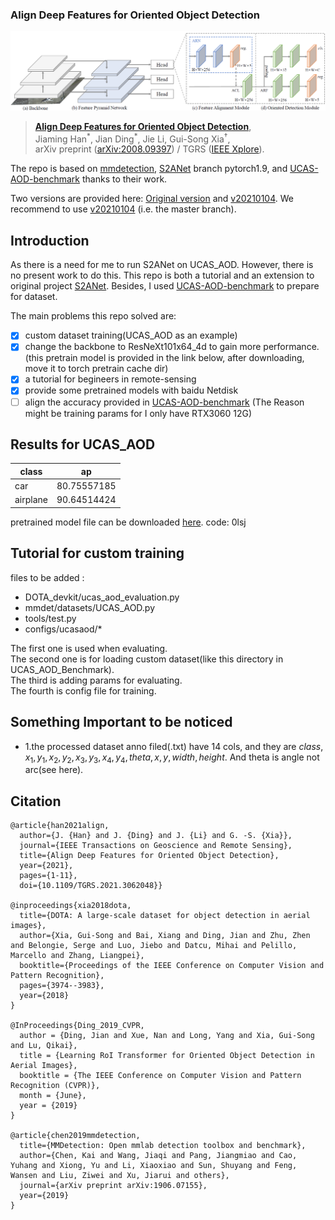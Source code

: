 ### Align Deep Features for Oriented Object Detection

![](demo/network.png)

> **[Align Deep Features for Oriented Object Detection](https://arxiv.org/abs/2008.09397)**,            
> Jiaming Han<sup>\*</sup>, Jian Ding<sup>\*</sup>, Jie Li, Gui-Song Xia<sup>†</sup>,        
> arXiv preprint ([arXiv:2008.09397](https://arxiv.org/abs/2008.09397)) / TGRS ([IEEE Xplore](https://ieeexplore.ieee.org/document/9377550)).

The repo is based on [mmdetection](https://github.com/open-mmlab/mmdetection), [S2ANet](https://github.com/csuhan/s2anet/tree/pytorch1.9) branch pytorch1.9, and [UCAS-AOD-benchmark](https://github.com/ming71/UCAS-AOD-benchmark) thanks to their work.

Two versions are provided here: [Original version](https://github.com/csuhan/s2anet/tree/original_version) and [v20210104](https://github.com/csuhan/s2anet). We recommend to use [v20210104](https://github.com/csuhan/s2anet) (i.e. the master branch).

## Introduction
As there is a need for me to run S2ANet on UCAS_AOD. However, there is no present work to do this. This repo is both a tutorial and an extension to original project [S2ANet](https://github.com/csuhan/s2anet/tree/pytorch1.9). Besides, I used [UCAS-AOD-benchmark](https://github.com/ming71/UCAS-AOD-benchmark) to prepare for dataset.

The main problems this repo solved are:
- [x] custom dataset training(UCAS_AOD as an example)
- [x] change the backbone to ResNeXt101x64_4d to gain more performance.(this pretrain model is provided in the link below, after downloading, move it to torch pretrain cache dir)
- [x] a tutorial for begineers in remote-sensing
- [x] provide some pretrained models with baidu Netdisk
- [ ] align the accuracy provided in [UCAS-AOD-benchmark](https://github.com/ming71/UCAS-AOD-benchmark) (The Reason might be training params for I only have RTX3060 12G)

## Results for UCAS_AOD
|  class   | ap  |
|  ----  | ----  |
| car  | 80.75557185 |
| airplane  | 90.64514424 |
pretrained model file can be downloaded [here](https://pan.baidu.com/s/1YPeQjtGmXZQhuHWGC3DaMg). code: 0lsj 
## Tutorial for custom training
files to be added :
- DOTA_devkit/ucas_aod_evaluation.py
- mmdet/datasets/UCAS_AOD.py
- tools/test.py
- configs/ucasaod/*

The first one is used when evaluating.\
The second one is for loading custom dataset(like this directory in UCAS_AOD_Benchmark).\
The third is adding params for evaluating.\
The fourth is config file for training.

## Something Important to be noticed
- 1.the processed dataset anno filed(.txt) have 14 cols, and they are $class,x_1,y_1,x_2,y_2,x_3,y_3,x_4,y_4,theta,x,y, width,height$. And theta is angle not arc(see here).

## Citation

```
@article{han2021align,  
  author={J. {Han} and J. {Ding} and J. {Li} and G. -S. {Xia}},  
  journal={IEEE Transactions on Geoscience and Remote Sensing},   
  title={Align Deep Features for Oriented Object Detection},   
  year={2021}, 
  pages={1-11},  
  doi={10.1109/TGRS.2021.3062048}}

@inproceedings{xia2018dota,
  title={DOTA: A large-scale dataset for object detection in aerial images},
  author={Xia, Gui-Song and Bai, Xiang and Ding, Jian and Zhu, Zhen and Belongie, Serge and Luo, Jiebo and Datcu, Mihai and Pelillo, Marcello and Zhang, Liangpei},
  booktitle={Proceedings of the IEEE Conference on Computer Vision and Pattern Recognition},
  pages={3974--3983},
  year={2018}
}

@InProceedings{Ding_2019_CVPR,
  author = {Ding, Jian and Xue, Nan and Long, Yang and Xia, Gui-Song and Lu, Qikai},
  title = {Learning RoI Transformer for Oriented Object Detection in Aerial Images},
  booktitle = {The IEEE Conference on Computer Vision and Pattern Recognition (CVPR)},
  month = {June},
  year = {2019}
}

@article{chen2019mmdetection,
  title={MMDetection: Open mmlab detection toolbox and benchmark},
  author={Chen, Kai and Wang, Jiaqi and Pang, Jiangmiao and Cao, Yuhang and Xiong, Yu and Li, Xiaoxiao and Sun, Shuyang and Feng, Wansen and Liu, Ziwei and Xu, Jiarui and others},
  journal={arXiv preprint arXiv:1906.07155},
  year={2019}
}
```
